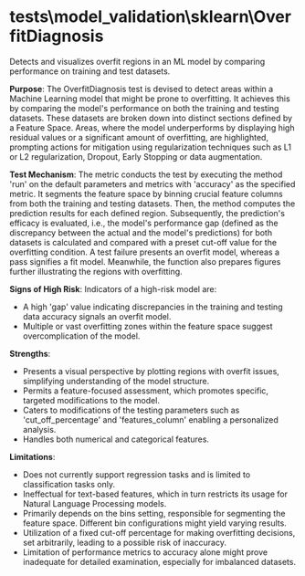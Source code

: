 # tests\model_validation\sklearn\OverfitDiagnosis

Detects and visualizes overfit regions in an ML model by comparing performance on training and test datasets.

**Purpose**: The OverfitDiagnosis test is devised to detect areas within a Machine Learning model that might be
prone to overfitting. It achieves this by comparing the model's performance on both the training and testing
datasets. These datasets are broken down into distinct sections defined by a Feature Space. Areas, where the model
underperforms by displaying high residual values or a significant amount of overfitting, are highlighted, prompting
actions for mitigation using regularization techniques such as L1 or L2 regularization, Dropout, Early Stopping or
data augmentation.

**Test Mechanism**: The metric conducts the test by executing the method 'run' on the default parameters and
metrics with 'accuracy' as the specified metric. It segments the feature space by binning crucial feature columns
from both the training and testing datasets. Then, the method computes the prediction results for each defined
region. Subsequently, the prediction's efficacy is evaluated, i.e., the model's performance gap (defined as the
discrepancy between the actual and the model's predictions) for both datasets is calculated and compared with a
preset cut-off value for the overfitting condition. A test failure presents an overfit model, whereas a pass
signifies a fit model. Meanwhile, the function also prepares figures further illustrating the regions with
overfitting.

**Signs of High Risk**: Indicators of a high-risk model are:
- A high 'gap' value indicating discrepancies in the training and testing data accuracy signals an overfit model.
- Multiple or vast overfitting zones within the feature space suggest overcomplication of the model.

**Strengths**:
- Presents a visual perspective by plotting regions with overfit issues, simplifying understanding of the model
structure.
- Permits a feature-focused assessment, which promotes specific, targeted modifications to the model.
- Caters to modifications of the testing parameters such as 'cut_off_percentage' and 'features_column' enabling a
personalized analysis.
- Handles both numerical and categorical features.

**Limitations**:
- Does not currently support regression tasks and is limited to classification tasks only.
- Ineffectual for text-based features, which in turn restricts its usage for Natural Language Processing models.
- Primarily depends on the bins setting, responsible for segmenting the feature space. Different bin configurations
might yield varying results.
- Utilization of a fixed cut-off percentage for making overfitting decisions, set arbitrarily, leading to a
possible risk of inaccuracy.
- Limitation of performance metrics to accuracy alone might prove inadequate for detailed examination, especially
for imbalanced datasets.